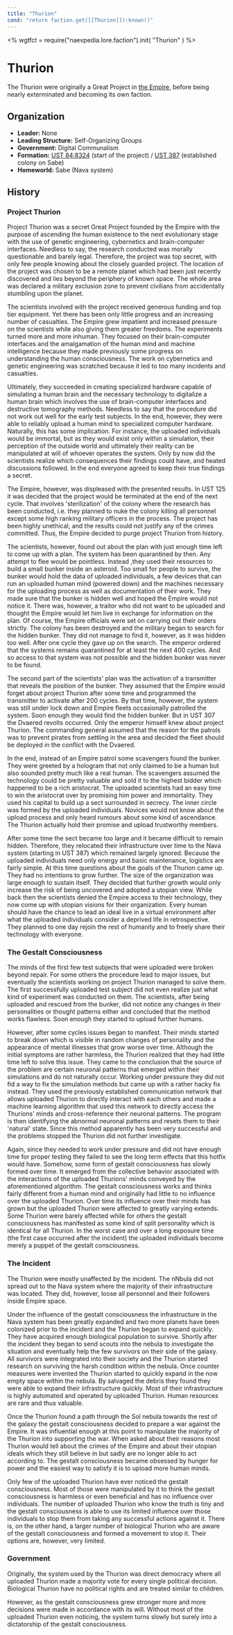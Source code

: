 ```yaml
---
title: "Thurion"
cond: "return faction.get([[Thurion]]):known()"
---
```

<%
wgtfct = require("naevpedia.lore.faction").init( "Thurion" )
%>
<widget wgtfct />

# Thurion

The Thurion were originally a Great Project in [the Empire](lore/factions/empire), before being nearly exterminated and becoming its own faction.

## Organization
* **Leader:** None
* **Leading Structure:** Self-Organizing Groups
* **Government:** Digital Communalism
* **Formation:** [UST 84:8324](lore/history) (start of the project) / [UST 387](lore/history) (established colony on Sabe)
* **Homeworld:** Sabe (Nava system)

## History

### Project Thurion

Project Thurion was a secret Great Project founded by the Empire with the purpose of ascending the human existence to the next evolutionary stage with the use of genetic engineering, cybernetics and brain-computer interfaces.
Needless to say, the research conducted was morally questionable and barely legal.
Therefore, the project was top secret, with only few people knowing about the closely guarded project.
The location of the project was chosen to be a remote planet which had been just recently discovered and lies beyond the periphery of known space.
The whole area was declared a military exclusion zone to prevent civilians from accidentally stumbling upon the planet.

The scientists involved with the project received generous funding and top tier equipment.
Yet there has been only little progress and an increasing number of casualties.
The Empire grew impatient and increased pressure on the scientists while also giving them greater freedoms.
The experiments turned more and more inhuman.
They focused on their brain-computer interfaces and the amalgamation of the human mind and machine intelligence because they made previously some progress on understanding the human consciousness.
The work on cybernetics and genetic engineering was scratched because it led to too many incidents and casualties.

Ultimately, they succeeded in creating specialized hardware capable of simulating a human brain and the necessary technology to digitalize a human brain which involves the use of brain-computer interfaces and destructive tomography methods.
Needless to say that the procedure did not work out well for the early test subjects.
In the end, however, they were able to reliably upload a human mind to specialized computer hardware.
Naturally, this has some implication.
For instance, the uploaded individuals would be immortal, but as they would exist only within a simulation, their perception of the outside world and ultimately their reality can be manipulated at will of whoever operates the system.
Only by now did the scientists realize which consequences their findings could have, and heated discussions followed.
In the end everyone agreed to keep their true findings a secret.

The Empire, however, was displeased with the presented results.
In UST 125 it was decided that the project would be terminated at the end of the next cycle.
That involves 'sterilization' of the colony where the research has been conducted, i.e. they planned to nuke the colony killing all personnel except some high ranking military officers in the process.
The project has been highly unethical, and the results could not justify any of the crimes committed.
Thus, the Empire decided to purge project Thurion from history.

The scientists, however, found out about the plan with just enough time left to come up with a plan.
The system has been quarantined by then.
Any attempt to flee would be pointless.
Instead ,they used their resources to build a small bunker inside an asteroid.
Too small for people to survive, the bunker would hold the data of uploaded individuals, a few devices that can run an uploaded human mind (powered down) and the machines necessary for the uploading process as well as documentation of their work.
They made sure that the bunker is hidden well and hoped the Empire would not notice it.
There was, however, a traitor who did not want to be uploaded and thought the Empire would let him live in exchange for information on the plan.
Of course, the Empire officials were set on carrying out their orders strictly.
The colony has been destroyed and the military began to search for the hidden bunker.
They did not manage to find it, however, as it was hidden too well.
After one cycle they gave up on the search.
The emperor ordered that the systems remains quarantined for at least the next 400 cycles.
And so access to that system was not possible and the hidden bunker was never to be found.

The second part of the scientists' plan was the activation of a transmitter that reveals the position of the bunker.
They assumed that the Empire would forget about project Thurion after some time and programmed the transmitter to activate after 200 cycles.
By that time, however, the system was still under lock down and Empire fleets occasionally patrolled the system.
Soon enough they would find the hidden bunker.
But in UST 307 the Dvaered revolts occurred.
Only the emperor himself knew about project Thurion.
The commanding general assumed that the reason for the patrols was to prevent pirates from settling in the area and decided the fleet should be deployed in the conflict with the Dvaered.

In the end, instead of an Empire patrol some scavengers found the bunker.
They were greeted by a hologram that not only claimed to be a human but also sounded pretty much like a real human.
The scavengers assumed the technology could be pretty valuable and sold it to the highest bidder which happened to be a rich aristocrat.
The uploaded scientists had an easy time to win the aristocrat over by promising him power and immortality.
They used his capital to build up a sect surrounded in secrecy.
The inner circle was formed by the uploaded individuals.
Novices would not know about the upload process and only heard rumours about some kind of ascendance.
The Thurion actually hold their promise and upload trustworthy members.

After some time the sect became too large and it became difficult to remain hidden.
Therefore, they relocated their infrastructure over time to the Nava system (starting in UST 387) which remained largely ignored.
Because the uploaded individuals need only energy and basic maintenance, logistics are fairly simple.
At this time questions about the goals of the Thurion came up.
They had no intentions to grow further.
The size of the organization was large enough to sustain itself.
They decided that further growth would only increase the risk of being uncovered and adopted a utopian view.
While back then the scientists denied the Empire access to their technology, they now come up with utopian visions for their organization.
Every human should have the chance to lead an ideal live in a virtual environment after what the uploaded individuals consider a deprived life in retrospective.
They planned to one day rejoin the rest of humanity and to freely share their technology with everyone.

### The Gestalt Consciousness

The minds of the first few test subjects that were uploaded were broken beyond repair.
For some others the procedure lead to major issues, but eventually the scientists working on project Thurion managed to solve them.
The first successfully uploaded test subject did not even realize just what kind of experiment was conducted on them.
The scientists, after being uploaded and rescued from the bunker, did not notice any changes in their personalities or thought patterns either and concluded that the method works flawless.
Soon enough they started to upload further humans.

However, after some cycles issues began to manifest.
Their minds started to break down which is visible in random changes of personality and the appearance of mental illnesses that grow worse over time.
Although the initial symptoms are rather harmless, the Thurion realized that they had little time left to solve this issue.
They came to the conclusion that the source of the problem are certain neuronal patterns that emerged within their simulations and do not naturally occur.
Working under pressure they did not fid a way to fix the simulation methods but came up with a rather hacky fix instead.
They used the previously established communication network that allows uploaded Thurion to directly interact with each others and made a machine learning algorithm that used this network to directly access the Thurions' minds and cross-reference their neuronal patterns.
The program is then identifying the abnormal neuronal patterns and resets them to their 'natural' state.
Since this method apparently has been very successful and the problems stopped the Thurion did not further investigate.

Again, since they needed to work under pressure and did not have enough time for proper testing they failed to see the long term effects that this hotfix would have.
Somehow, some form of gestalt consciousness has slowly formed over time.
It emerged from the collective behavior associated with the interactions of the uploaded Thurions' minds conveyed by the aforementioned algorithm.
The gestalt consciousness works and thinks fairly different from a human mind and originally had little to no influence over the uploaded Thurion.
Over time its influence over their minds has grown but the uploaded Thurion were affected to greatly varying extends.
Some Thurion were barely affected while for others the gestalt consciousness has manifested as some kind of split personality which is identical for all Thurion.
In the worst case and over a long exposure time (the first case occurred after the incident) the uploaded individuals become merely a puppet of the gestalt consciousness.

### The Incident

The Thurion were mostly unaffected by the incident.
The nNbula did not spread out to the Nava system where the majority of their infrastructure was located.
They did, however, loose all personnel and their followers inside Empire space.

Under the influence of the gestalt consciousness the infrastructure in the Nava system has been greatly expanded and two more planets have been colonized prior to the incident and the Thurion began to expand quickly.
They have acquired enough biological population to survive.
Shortly after the incident they began to send scouts into the nebula to investigate the situation and eventually help the few survivors on their side of the galaxy.
All survivors were integrated into their society and the Thurion started research on surviving the harsh condition within the nebula.
Once counter measures were invented the Thurion started to quickly expand in the now empty space within the nebula.
By salvaged the debris they found they were able to expand their infrastructure quickly.
Most of their infrastructure is highly automated and operated by uploaded Thurion.
Human resources are rare and thus valuable.

Once the Thurion found a path through the Sol nebula towards the rest of the galaxy the gestalt consciousness decided to prepare a war against the Empire.
It was influential enough at this point to manipulate the majority of the Thurion into supporting the war.
When asked about their reasons most Thurion would tell about the crimes of the Empire and about their utopian ideals which they still believe in but sadly are no longer able to act according to.
The gestalt consciousness became obsessed by hunger for power and the easiest way to satisfy it is to upload more human minds.

Only few of the uploaded Thurion have ever noticed the gestalt consciousness.
Most of those were manipulated by it to think the gestalt consciousness is harmless or even beneficial and has no influence over individuals.
The number of uploaded Thurion who know the truth is tiny and the gestalt consciousness is able to use its limited influence over those individuals to stop them from taking any successful actions against it.
There is, on the other hand, a larger number of biological Thurion who are aware of the gestalt consciousness and formed a movement to stop it.
Their options are, however, very limited.

### Government

Originally, the system used by the Thurion was direct democracy where all uploaded Thurion made a majority vote for every single political decision.
Biological Thurion have no political rights and are treated similar to children.

However, as the gestalt consciousness grew stronger more and more decisions were made in accordance with its will.
Without most of the uploaded Thurion even noticing, the system turns slowly but surely into a dictatorship of the gestalt consciousness.
